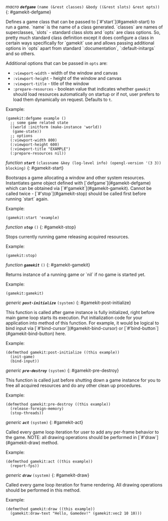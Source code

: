 *macro* ***`defgame`*** `(name (&rest classes) &body ((&rest slots) &rest opts))`
{: #gamekit-defgame}
<div class="bodge-docstring" markdown="block">
Defines a game class that can be passed to [`#'start`](#gamekit-start) to run a game. `name` is
the name of a class generated. `classes` are names of superclasses, `slots` - standard class
slots and `opts` are class options. So, pretty much standard class definition except it does
configure a class in certain ways specifically for `gamekit` use and allows passing additional
options in `opts` apart from standard `:documentation`, `:default-initargs` and so others.

Additional options that can be passed in `opts` are:

* `:viewport-width` - width of the window and canvas
* `:viewport-height` - height of the window and canvas
* `:viewport-title` - title of the window
* `:prepare-resources` - boolean value that indicates whether `gamekit` should load resources
automatically on startup or if not, user prefers to load them dynamically on request. Defaults
to `t`.

Example:

```common-lisp
(gamekit:defgame example ()
  ;; some game related state
  ((world :initform (make-instance 'world))
   (game-state))
  ;; options
  (:viewport-width 800)
  (:viewport-height 600)
  (:viewport-title "EXAMPLE")
  (:prepare-resources nil))
```
</div>

*function* ***`start`*** `(classname &key (log-level info) (opengl-version '(3 3)) blocking)`
{: #gamekit-start}
<div class="bodge-docstring" markdown="block">
Bootsraps a game allocating a window and other system resources. Instantiates game object
defined with [`defgame`](#gamekit-defgame) which can be obtained via
[`#'gamekit`](#gamekit-gamekit). Cannot be called twice - [`#'stop`](#gamekit-stop) should be
called first before running `start` again.

Example:

```common-lisp
(gamekit:start 'example)
```
</div>

*function* ***`stop`*** `()`
{: #gamekit-stop}
<div class="bodge-docstring" markdown="block">
Stops currently running game releasing acquired resources.

Example:
```qcommon-lisp
(gamekit:stop)
```
</div>

*function* ***`gamekit`*** `()`
{: #gamekit-gamekit}
<div class="bodge-docstring" markdown="block">
Returns instance of a running game or `nil` if no game is started yet.

Example:
```common-lisp
(gamekit:gamekit)
```
</div>

*generic* ***`post-initialize`*** `(system)`
{: #gamekit-post-initialize}
<div class="bodge-docstring" markdown="block">
This function is called after game instance is fully initialized, right
before main game loop starts its execution. Put initialization code for your application into
method of this function. For example, it would be logical to bind input via
[`#'bind-cursor`](#gamekit-bind-cursor) or [`#'bind-button`](#gamekit-bind-button) here.

Example:
```common-lisp
(defmethod gamekit:post-initialize ((this example))
  (init-game)
  (bind-input))
```
</div>

*generic* ***`pre-destroy`*** `(system)`
{: #gamekit-pre-destroy}
<div class="bodge-docstring" markdown="block">
This function is called just before shutting down a game instance for you to
free all acquired resources and do any other clean up procedures.

Example:
```common-lisp
(defmethod gamekit:pre-destroy ((this example))
  (release-foreign-memory)
  (stop-threads))
```
</div>

*generic* ***`act`*** `(system)`
{: #gamekit-act}
<div class="bodge-docstring" markdown="block">
Called every game loop iteration for user to add
any per-frame behavior to the game. NOTE: all drawing operations should
be performed in [`#'draw`](#gamekit-draw) method.

Example:
```common-lisp
(defmethod gamekit:act ((this example))
  (report-fps))
```
</div>

*generic* ***`draw`*** `(system)`
{: #gamekit-draw}
<div class="bodge-docstring" markdown="block">
Called every game loop iteration for frame rendering.
All drawing operations should be performed in this method.

Example:
```common-lisp
(defmethod gamekit:draw ((this example))
  (gamekit:draw-text "Hello, Gamedev!" (gamekit:vec2 10 10)))
```
</div>
